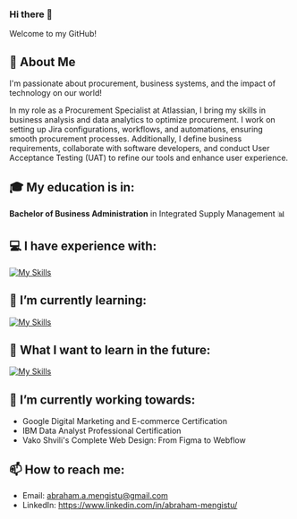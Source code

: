 ### Hi there 👋

Welcome to my GitHub!

<!--
**amengistuu/amengistuu** is a ✨ _special_ ✨ repository because its `README.md` (this file) appears on your GitHub profile.

Here are some ideas to get you started:

- 🔭 I’m currently working on ...
- 🌱 I’m currently learning ...
- 👯 I’m looking to collaborate on ...
- 🤔 I’m looking for help with ...
- 💬 Ask me about ...
- 📫 How to reach me: ...
- 😄 Pronouns: ...
- ⚡ Fun fact: ...
-->
## :man: About Me
I'm passionate about procurement, business systems, and the impact of technology on our world!

In my role as a Procurement Specialist at Atlassian, I bring my skills in business analysis and data analytics to optimize procurement. I work on setting up Jira configurations, workflows, and automations, ensuring smooth procurement processes. Additionally, I define business requirements, collaborate with software developers, and conduct User Acceptance Testing (UAT) to refine our tools and enhance user experience.

## :mortar_board: My education is in:
**Bachelor of Business Administration** in Integrated Supply Management :bar_chart:

## :computer: I have experience with:
[![My Skills](https://skills.thijs.gg/icons?i=mysql,linux,python&theme=light)](https://skills.thijs.gg)

## 🌱 I’m currently learning:
[![My Skills](https://skills.thijs.gg/icons?i=html,css,javascript,figma&theme=light)](https://skills.thijs.gg)

## 🌱 What I want to learn in the future:
[![My Skills](https://skills.thijs.gg/icons?i=react,nodejs,express,mongodb,tailwind,typescript,gcp&theme=light)](https://skills.thijs.gg)

## 🔭 I’m currently working towards:
- Google Digital Marketing and E-commerce Certification
- IBM Data Analyst Professional Certification
- Vako Shvili's Complete Web Design: From Figma to Webflow
  
## 📫 How to reach me: 
- Email: abraham.a.mengistu@gmail.com
- LinkedIn: https://www.linkedin.com/in/abraham-mengistu/
